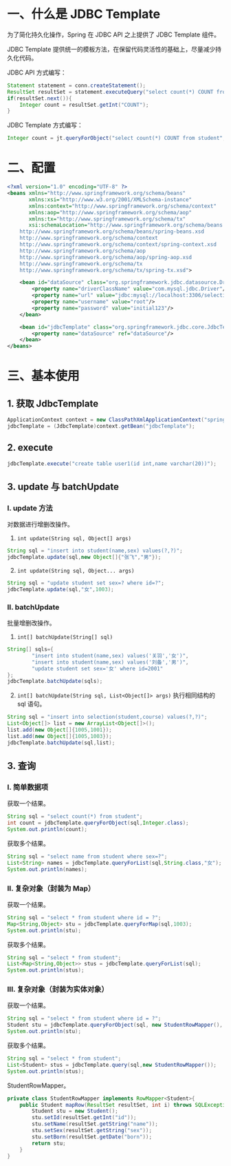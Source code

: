 
# 一、什么是 JDBC Template

为了简化持久化操作，Spring 在 JDBC API 之上提供了 JDBC Template 组件。

JDBC Template 提供统一的模板方法，在保留代码灵活性的基础上，尽量减少持久化代码。

JDBC API 方式编写：

```java
Statement statement = conn.createStatement();
ResultSet resultSet = statement.executeQuery("select count(*) COUNT from student");
if(resultSet.next()){
    Integer count = resultSet.getInt("COUNT");
}
```

JDBC Template 方式编写：
```java
Integer count = jt.queryForObject("select count(*) COUNT from student", Integer.class);
```

# 二、配置

```xml
<?xml version="1.0" encoding="UTF-8" ?>
<beans xmlns="http://www.springframework.org/schema/beans"
       xmlns:xsi="http://www.w3.org/2001/XMLSchema-instance"
       xmlns:context="http://www.springframework.org/schema/context"
       xmlns:aop="http://www.springframework.org/schema/aop"
       xmlns:tx="http://www.springframework.org/schema/tx"
       xsi:schemaLocation="http://www.springframework.org/schema/beans
    http://www.springframework.org/schema/beans/spring-beans.xsd
    http://www.springframework.org/schema/context
    http://www.springframework.org/schema/context/spring-context.xsd
    http://www.springframework.org/schema/aop
    http://www.springframework.org/schema/aop/spring-aop.xsd
    http://www.springframework.org/schema/tx
    http://www.springframework.org/schema/tx/spring-tx.xsd">

    <bean id="dataSource" class="org.springframework.jdbc.datasource.DriverManagerDataSource">
        <property name="driverClassName" value="com.mysql.jdbc.Driver"/>
        <property name="url" value="jdbc:mysql://localhost:3306/selection_course?useUnicode=true&amp;characterEncoding=gbk"/>
        <property name="username" value="root"/>
        <property name="password" value="initial123"/>
    </bean>

    <bean id="jdbcTemplate" class="org.springframework.jdbc.core.JdbcTemplate">
        <property name="dataSource" ref="dataSource"/>
    </bean>
</beans>
```

# 三、基本使用

## 1. 获取 JdbcTemplate

```java
ApplicationContext context = new ClassPathXmlApplicationContext("spring.xml");
jdbcTemplate = (JdbcTemplate)context.getBean("jdbcTemplate");
```

## 2. execute

```java
jdbcTemplate.execute("create table user1(id int,name varchar(20))");
```

## 3. update 与 batchUpdate

### I. update 方法

对数据进行增删改操作。

1. `int update(String sql, Object[] args)`

```java
String sql = "insert into student(name,sex) values(?,?)";
jdbcTemplate.update(sql,new Object[]{"张飞","男"});
```

2. `int update(String sql, Object... args)`
```java
String sql = "update student set sex=? where id=?";
jdbcTemplate.update(sql,"女",1003);
```

### II. batchUpdate

批量增删改操作。

1. `int[] batchUpdate(String[] sql)`

```java
String[] sqls={
        "insert into student(name,sex) values('关羽','女')",
        "insert into student(name,sex) values('刘备','男')",
        "update student set sex='女' where id=2001"
};
jdbcTemplate.batchUpdate(sqls);
```
2. `int[] batchUpdate(String sql, List<Object[]> args)` 执行相同结构的 sql 语句。

```java
String sql = "insert into selection(student,course) values(?,?)";
List<Object[]> list = new ArrayList<Object[]>();
list.add(new Object[]{1005,1001});
list.add(new Object[]{1005,1003});
jdbcTemplate.batchUpdate(sql,list);
```

## 3. 查询

### I. 简单数据项

获取一个结果。
```java
String sql = "select count(*) from student";
int count = jdbcTemplate.queryForObject(sql,Integer.class);
System.out.println(count);
```

获取多个结果。
```java
String sql = "select name from student where sex=?";
List<String> names = jdbcTemplate.queryForList(sql,String.class,"女");
System.out.println(names);
```

### II. 复杂对象（封装为 Map）

获取一个结果。
```java
String sql = "select * from student where id = ?";
Map<String,Object> stu = jdbcTemplate.queryForMap(sql,1003);
System.out.println(stu);
```

获取多个结果。
```java
String sql = "select * from student";
List<Map<String,Object>> stus = jdbcTemplate.queryForList(sql);
System.out.println(stus);
```

### III. 复杂对象（封装为实体对象）

获取一个结果。
```java
String sql = "select * from student where id = ?";
Student stu = jdbcTemplate.queryForObject(sql, new StudentRowMapper(), 1004);
System.out.println(stu);
```

获取多个结果。
```java
String sql = "select * from student";
List<Student> stus = jdbcTemplate.query(sql,new StudentRowMapper());
System.out.println(stus);
```

StudentRowMapper。
```java
private class StudentRowMapper implements RowMapper<Student>{
    public Student mapRow(ResultSet resultSet, int i) throws SQLException {
        Student stu = new Student();
        stu.setId(resultSet.getInt("id"));
        stu.setName(resultSet.getString("name"));
        stu.setSex(resultSet.getString("sex"));
        stu.setBorn(resultSet.getDate("born"));
        return stu;
    }
}
```
